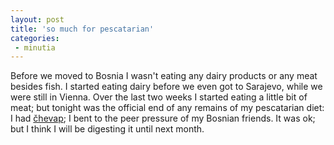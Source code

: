 ```yaml
---
layout: post
title: 'so much for pescatarian'
categories:
 - minutia
---
```



Before we moved to Bosnia I wasn't eating any dairy products or any meat besides fish. I started eating dairy before we even got to Sarajevo, while we were still in Vienna. Over the last two weeks I started eating a little bit of meat; but tonight was the official end of any remains of my pescatarian diet: I had <a href="http://ellensjourney.org/stranger/archives/images/cevapi.html" title="gross, right? but i wish i had kajmak on mine too.">&#269;hevap</a>; I bent to the peer pressure of my Bosnian friends. It was ok; but I think I will be digesting it until next month.
